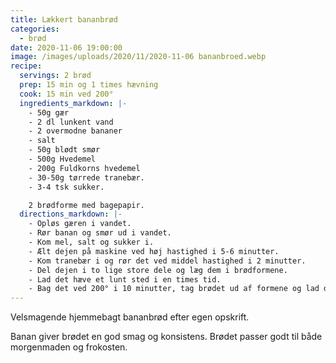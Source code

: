 ```yaml
---
title: Lækkert bananbrød
categories:
  - brød
date: 2020-11-06 19:00:00
image: /images/uploads/2020/11/2020-11-06 bananbroed.webp
recipe:
  servings: 2 brød
  prep: 15 min og 1 times hævning
  cook: 15 min ved 200°
  ingredients_markdown: |-
    - 50g gær
    - 2 dl lunkent vand
    - 2 overmodne bananer
    - salt
    - 50g blødt smør
    - 500g Hvedemel
    - 200g Fuldkorns hvedemel
    - 30-50g tørrede tranebær.
    - 3-4 tsk sukker.

    2 brødforme med bagepapir.
  directions_markdown: |-
    - Opløs gæren i vandet.
    - Rør banan og smør ud i vandet.
    - Kom mel, salt og sukker i.
    - Ælt dejen på maskine ved høj hastighed i 5-6 minutter.
    - Kom tranebær i og rør det ved middel hastighed i 2 minutter.
    - Del dejen i to lige store dele og læg dem i brødformene. 
    - Lad det hæve et lunt sted i en times tid.
    - Bag det ved 200° i 10 minutter, tag brødet ud af formene og lad det få ~5 minutter mere.
---
```


Velsmagende hjemmebagt bananbrød efter egen opskrift.

Banan giver brødet en god smag og konsistens. Brødet passer godt til både morgenmaden og frokosten.